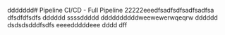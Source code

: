 ddddddd# Pipeline CI/CD - Full Pipeline 22222eeedfsadfsdfsadfsadfsa
dfsdfdfsdfs
dddddd
ssssddddd
ddddddddddweewewerwqeqrw
dddddd
dsdsdsdddfsdfs
eeeedddddeee
dddd
dff
